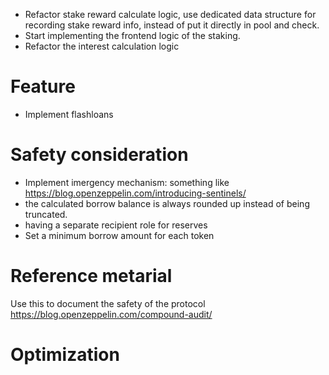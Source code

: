 - Refactor stake reward calculate logic, use dedicated data structure for recording stake reward info, instead of put it directly in pool and check.
- Start implementing the frontend logic of the staking.
- Refactor the interest calculation logic

# Feature
- Implement flashloans


# Safety consideration
- Implement imergency mechanism: something like https://blog.openzeppelin.com/introducing-sentinels/
- the calculated borrow balance is always rounded up instead of being truncated.
- having a separate recipient role for reserves
- Set a minimum borrow amount for each token



# Reference metarial

Use this to document the safety of the protocol
https://blog.openzeppelin.com/compound-audit/


# Optimization
